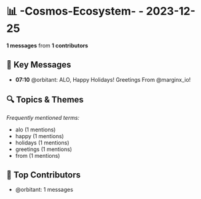 # 📊 -Cosmos-Ecosystem- - 2023-12-25
**1 messages** from **1 contributors**

## 💬 Key Messages
- **07:10** @orbitant: ALO, Happy Holidays! Greetings From @marginx_io!

## 🔍 Topics & Themes
*Frequently mentioned terms:*
- alo (1 mentions)
- happy (1 mentions)
- holidays (1 mentions)
- greetings (1 mentions)
- from (1 mentions)

## 👥 Top Contributors
- @orbitant: 1 messages